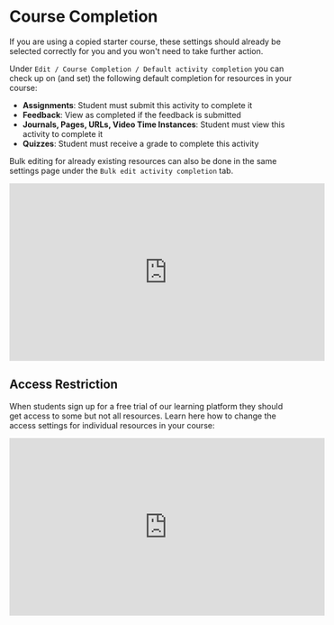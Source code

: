 # Course Completion

If you are using a copied starter course, these settings should already be selected correctly for you and you won't need to take further action.

Under `Edit / Course Completion / Default activity completion` you can check up on (and set) the following default completion for resources in your course:

- **Assignments**: Student must submit this activity to complete it
- **Feedback**: View as completed if the feedback is submitted
- **Journals, Pages, URLs, Video Time Instances**: Student must view this activity to complete it
- **Quizzes**: Student must receive a grade to complete this activity

Bulk editing for already existing resources can also be done in the same settings page under the `Bulk edit activity completion` tab.

<iframe width="560" height="315" src="https://www.youtube.com/embed/xDhgDdngGIY" frameborder="0" allow="accelerometer; autoplay; encrypted-media; gyroscope; picture-in-picture" allowfullscreen></iframe>

## Access Restriction

When students sign up for a free trial of our learning platform they should get access to some but not all resources. Learn here how to change the access settings for individual resources in your course:

<iframe width="560" height="315" src="https://www.youtube.com/embed/mw1jdzBraGI" frameborder="0" allow="accelerometer; autoplay; encrypted-media; gyroscope; picture-in-picture" allowfullscreen></iframe>
